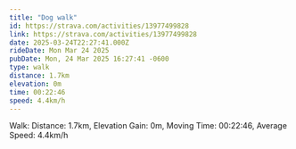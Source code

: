 ```yaml
---
title: "Dog walk"
id: https://strava.com/activities/13977499828
link: https://strava.com/activities/13977499828
date: 2025-03-24T22:27:41.000Z
rideDate: Mon Mar 24 2025
pubDate: Mon, 24 Mar 2025 16:27:41 -0600
type: walk
distance: 1.7km
elevation: 0m
time: 00:22:46
speed: 4.4km/h
---
```

Walk: Distance: 1.7km, Elevation Gain: 0m, Moving Time: 00:22:46, Average Speed: 4.4km/h